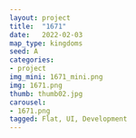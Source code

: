 ```yaml
---
layout: project
title:  "1671"
date:   2022-02-03
map_type: kingdoms
seed: A
categories:
- project
img_mini: 1671_mini.png
img: 1671.png
thumb: thumb02.jpg
carousel:
- 1671.png
tagged: Flat, UI, Development
---
```

